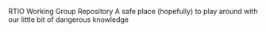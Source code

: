 RTIO Working Group Repository
A safe place (hopefully) to play around with our little bit of dangerous knowledge
